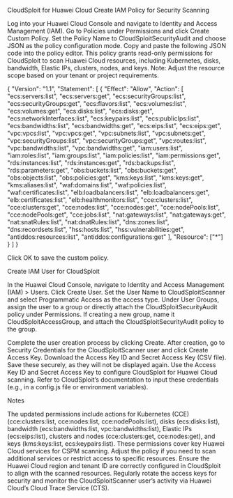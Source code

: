 CloudSploit for Huawei Cloud
Create IAM Policy for Security Scanning

Log into your Huawei Cloud Console and navigate to Identity and Access Management (IAM).
Go to Policies under Permissions and click Create Custom Policy.
Set the Policy Name to CloudSploitSecurityAudit and choose JSON as the policy configuration mode.
Copy and paste the following JSON code into the policy editor. This policy grants read-only permissions for CloudSploit to scan Huawei Cloud resources, including Kubernetes, disks, bandwidth, Elastic IPs, clusters, nodes, and keys. Note: Adjust the resource scope based on your tenant or project requirements.

{ "Version": "1.1", "Statement": [ { "Effect": "Allow", "Action": [ "ecs:servers:list", "ecs:servers:get", "ecs:securityGroups:list", "ecs:securityGroups:get", "ecs:flavors:list", "ecs:volumes:list", "ecs:volumes:get", "ecs:disks:list", "ecs:disks:get", "ecs:networkInterfaces:list", "ecs:keypairs:list", "ecs:publicIps:list", "ecs:bandwidths:list", "ecs:bandwidths:get", "ecs:eips:list", "ecs:eips:get", "vpc:vpcs:list", "vpc:vpcs:get", "vpc:subnets:list", "vpc:subnets:get", "vpc:securityGroups:list", "vpc:securityGroups:get", "vpc:routes:list", "vpc:bandwidths:list", "vpc:bandwidths:get", "iam:users:list", "iam:roles:list", "iam:groups:list", "iam:policies:list", "iam:permissions:get", "rds:instances:list", "rds:instances:get", "rds:backups:list", "rds:parameters:get", "obs:buckets:list", "obs:buckets:get", "obs:objects:list", "obs:policies:get", "kms:keys:list", "kms:keys:get", "kms:aliases:list", "waf:domains:list", "waf:policies:list", "waf:certificates:list", "elb:loadbalancers:list", "elb:loadbalancers:get", "elb:certificates:list", "elb:healthmonitors:list", "cce:clusters:list", "cce:clusters:get", "cce:nodes:list", "cce:nodes:get", "cce:nodePools:list", "cce:nodePools:get", "cce:jobs:list", "nat:gateways:list", "nat:gateways:get", "nat:snatRules:list", "nat:dnatRules:list", "dns:zones:list", "dns:recordsets:list", "hss:hosts:list", "hss:vulnerabilities:get", "antiddos:resources:list", "antiddos:configurations:get" ], "Resource": ["*"] } ] }

Click OK to save the custom policy.

Create IAM User for CloudSploit

In the Huawei Cloud Console, navigate to Identity and Access Management (IAM) > Users.
Click Create User.
Set the User Name to CloudSploitScanner and select Programmatic Access as the access type.
Under User Groups, assign the user to a group or directly attach the CloudSploitSecurityAudit policy under Permissions.
If creating a new group, name it CloudSploitAccessGroup, and attach the CloudSploitSecurityAudit policy to the group.


Complete the user creation process by clicking Create.
After creation, go to Security Credentials for the CloudSploitScanner user and click Create Access Key.
Download the Access Key ID and Secret Access Key (CSV file). Save these securely, as they will not be displayed again.
Use the Access Key ID and Secret Access Key to configure CloudSploit for Huawei Cloud scanning. Refer to CloudSploit’s documentation to input these credentials (e.g., in a config.js file or environment variables).

Notes

The updated permissions include actions for Kubernetes (CCE) (cce:clusters:list, cce:nodes:list, cce:nodePools:list), disks (ecs:disks:list), bandwidth (ecs:bandwidths:list, vpc:bandwidths:list), Elastic IPs (ecs:eips:list), clusters and nodes (cce:clusters:get, cce:nodes:get), and keys (kms:keys:list, ecs:keypairs:list).
These permissions cover key Huawei Cloud services for CSPM scanning. Adjust the policy if you need to scan additional services or restrict access to specific resources.
Ensure the Huawei Cloud region and tenant ID are correctly configured in CloudSploit to align with the scanned resources.
Regularly rotate the access keys for security and monitor the CloudSploitScanner user’s activity via Huawei Cloud’s Cloud Trace Service (CTS).


